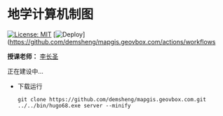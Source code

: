 # 地学计算机制图

[![License: MIT](https://img.shields.io/badge/License-MIT-blue.svg)](LICENSE) 
[![Deploy](https://github.com/demsheng/mapgis.geovbox.com/actions/workflows/deploy.yml/badge.svg)](https://github.com/demsheng/mapgis.geovbox.com/actions/workflows

**授课老师：** [李长圣](https://geovbox.com/about/lichangsheng/)

正在建设中...

- 下载运行
    ```
    git clone https://github.com/demsheng/mapgis.geovbox.com.git
    ../../bin/hugo68.exe server --minify
    ```
